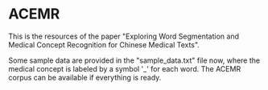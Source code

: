 # ACEMR
This is the resources of the paper "Exploring Word Segmentation and Medical Concept Recognition for Chinese Medical Texts".

Some sample data are provided in the "sample_data.txt" file now, where the medical concept is labeled by a symbol '_' for each word. The ACEMR corpus can be available if everything is ready.
